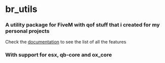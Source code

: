 # br_utils
### A utility package for FiveM with qof stuff that i created for my personal projects
Check the [documentation](https://github.com/Brodino96/br_utils/wiki) to see the list of all the features
### With support for esx, qb-core and ox_core

